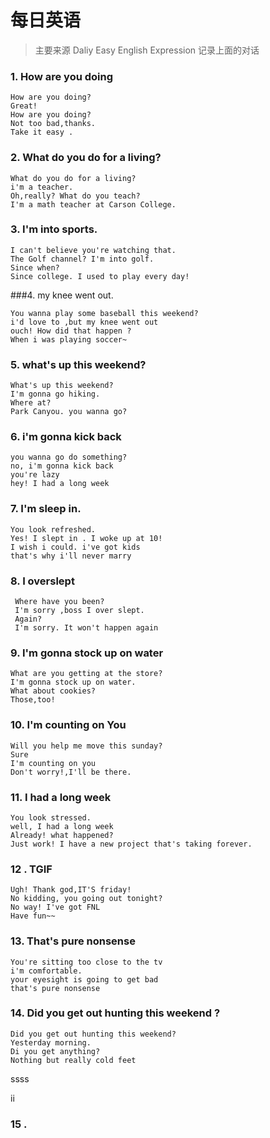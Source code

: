 # 每日英语
> 主要来源 Daliy Easy English Expression 记录上面的对话

### 1. How are you doing
```
How are you doing?
Great!
How are you doing?
Not too bad,thanks.
Take it easy .
```
### 2. What do you do for a living?

```
What do you do for a living?
i'm a teacher.
Oh,really? What do you teach?
I'm a math teacher at Carson College.
```
### 3. I'm into sports.
```
I can't believe you're watching that.
The Golf channel? I'm into golf.
Since when?
Since college. I used to play every day!
```

###4. my knee went out.
```
You wanna play some baseball this weekend?
i'd love to ,but my knee went out
ouch! How did that happen ?
When i was playing soccer~
```

### 5. what's up this weekend?

```
What's up this weekend?
I'm gonna go hiking.
Where at?
Park Canyou. you wanna go?
```
### 6. i'm gonna kick back

```
you wanna go do something?
no, i'm gonna kick back
you're lazy
hey! I had a long week
```

### 7. I'm sleep in.
```
You look refreshed.
Yes! I slept in . I woke up at 10!
I wish i could. i've got kids
that's why i'll never marry
```

### 8. I overslept

```
 Where have you been?
 I'm sorry ,boss I over slept.
 Again?
 I'm sorry. It won't happen again
```


### 9. I'm gonna stock up on water
```
What are you getting at the store?
I'm gonna stock up on water.
What about cookies?
Those,too!
```
### 10. I'm counting on You
```
Will you help me move this sunday?
Sure
I'm counting on you
Don't worry!,I'll be there.
```
### 11. I had a long week

```
You look stressed.
well, I had a long week
Already! what happened?
Just work! I have a new project that's taking forever.
```

### 12 . TGIF
```
Ugh! Thank god,IT'S friday!
No kidding, you going out tonight?
No way! I've got FNL
Have fun~~
```
### 13. That's pure nonsense
```
You're sitting too close to the tv
i'm comfortable.
your eyesight is going to get bad
that's pure nonsense
```
### 14. Did you get out hunting this weekend ?
```
Did you get out hunting this weekend?
Yesterday morning.
Di you get anything?
Nothing but really cold feet
```
ssss

ii
### 15 .
